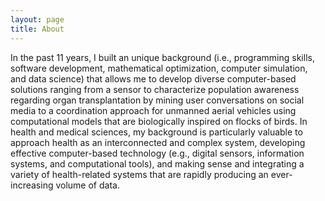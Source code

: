 ```yaml
---
layout: page
title: About
---
```



In the past 11 years, I built an unique background (i.e., programming skills, software development, mathematical optimization, computer simulation, and data science) that allows me to develop diverse computer-based solutions ranging from a sensor to characterize population awareness regarding organ transplantation by mining user conversations on social media to a coordination approach for unmanned aerial vehicles using computational models that are biologically inspired on flocks of birds. In health and medical sciences, my background is particularly valuable to approach health as an interconnected and complex system, developing effective computer-based technology (e.g., digital sensors, information systems, and computational tools), and making sense and integrating a variety of health-related systems that are rapidly producing an ever-increasing volume of data.


<!-- Holo Alfa is a minimalist, mobile first Jekyll theme with focus on readability and content. Created for free and for fun by Stijn. Get the latest version at the [Github repository](https://github.com/steinvc/holo-alfa).

---

Holo Alfa is open source, [MIT license](http://opensource.org/licenses/MIT). -->
